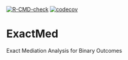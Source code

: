 <!-- badges: start -->
  [![R-CMD-check](https://github.com/caubm/ExactMed/actions/workflows/R-CMD-check.yaml/badge.svg)](https://github.com/caubm/ExactMed/actions/workflows/R-CMD-check.yaml)
  [![codecov](https://codecov.io/gh/caubm/ExactMed/branch/main/graph/badge.svg?token=QWZM0HAXCK)](https://codecov.io/gh/caubm/ExactMed)
  <!-- badges: end -->


# ExactMed
Exact Mediation Analysis for Binary Outcomes


